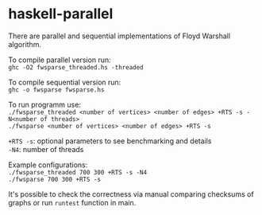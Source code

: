 # haskell-parallel

There are parallel and sequential implementations of Floyd Warshall algorithm.

To compile parallel version run: <br/>
`ghc -O2 fwsparse_threaded.hs -threaded`

To compile sequential version run: <br/>
`ghc -o fwsparse fwsparse.hs`

To run programm use: <br/>
`./fwsparse_threaded <number of vertices> <number of edges> +RTS -s -N<number of threads>`<br/>
`./fwsparse <number of vertices> <number of edges> +RTS -s`

`+RTS -s`: optional parameters to see benchmarking and details <br/>
`-N4`: number of threads

Example configurations: <br/>
`./fwsparse_threaded 700 300 +RTS -s -N4` <br/>
`./fwsparse 700 300 +RTS -s`

It's possible to check the correctness via manual comparing checksums of graphs or run `runtest` function in main.
